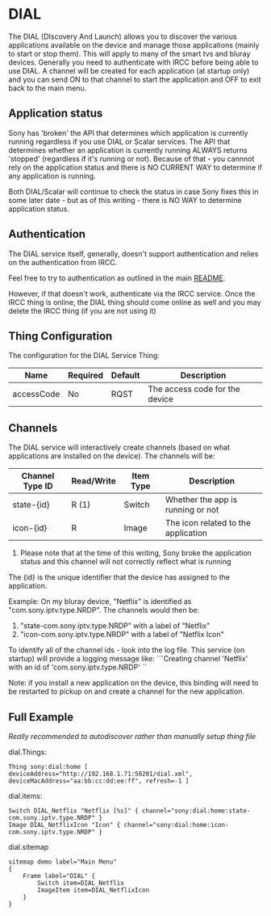 # DIAL

The DIAL (DIscovery And Launch) allows you to discover the various applications available on the device and manage those applications (mainly to start or stop them).
This will apply to many of the smart tvs and bluray devices.
Generally you need to authenticate with IRCC before being able to use DIAL.
A channel will be created for each application (at startup only) and you can send ON to that channel to start the application and OFF to exit back to the main menu.

## Application status

Sony has 'broken' the API that determines which application is currently running regardless if you use DIAL or Scalar services.
The API that determines whether an application is currently running ALWAYS returns 'stopped' (regardless if it's running or not).
Because of that - you cannnot rely on the application status and there is NO CURRENT WAY to determine if any application is running.

Both DIAL/Scalar will continue to check the status in case Sony fixes this in some later date - but as of this writing - there is NO WAY to determine application status.


## Authentication

The DIAL service itself, generally, doesn't support authentication and relies on the authentication from IRCC.

Feel free to try to authentication as outlined in the main [README](README.md).

However, if that doesn't work, authenticate via the IRCC service.
Once the IRCC thing is online, the DIAL thing should come online as well and you may delete the IRCC thing (if you are not using it)

## Thing Configuration

The configuration for the DIAL Service Thing:

| Name       | Required | Default | Description                    |
| ---------- | -------- | ------- | ------------------------------ |
| accessCode | No       | RQST    | The access code for the device |

## Channels

The DIAL service will interactively create channels (based on what applications are installed on the device).
The channels will be:

| Channel Type ID | Read/Write | Item Type | Description                         |
| --------------- | ---------- | --------- | ----------------------------------- |
| state-{id}      | R  (1)     | Switch    | Whether the app is running or not   |
| icon-{id}       | R          | Image     | The icon related to the application |

1.  Please note that at the time of this writing, Sony broke the application status and this channel will not correctly reflect what is running
   
The {id} is the unique identifier that the device has assigned to the application.

Example: On my bluray device, "Netflix" is identified as "com.sony.iptv.type.NRDP".
The channels would then be:

1. "state-com.sony.iptv.type.NRDP" with a label of "Netflix"
2. "icon-com.sony.iptv.type.NRDP" with a label of "Netflix Icon"

To identify all of the channel ids - look into the log file.
This service (on startup) will provide a logging message like:
```Creating channel 'Netflix' with an id of 'com.sony.iptv.type.NRDP' ``

Note: if you install a new application on the device, this binding will need to be restarted to pickup on and create a channel for the new application.
  
## Full Example

*Really recommended to autodiscover rather than manually setup thing file*

dial.Things:

```
Thing sony:dial:home [ deviceAddress="http://192.168.1.71:50201/dial.xml", deviceMacAddress="aa:bb:cc:dd:ee:ff", refresh=-1 ]
```

dial.items:

```
Switch DIAL_Netflix "Netflix [%s]" { channel="sony:dial:home:state-com.sony.iptv.type.NRDP" }
Image DIAL_NetflixIcon "Icon" { channel="sony:dial:home:icon-com.sony.iptv.type.NRDP" }
```


dial.sitemap

```
sitemap demo label="Main Menu"
{
    Frame label="DIAL" {
        Switch item=DIAL_Netflix
        ImageItem item=DIAL_NetflixIcon
    }
}
```
